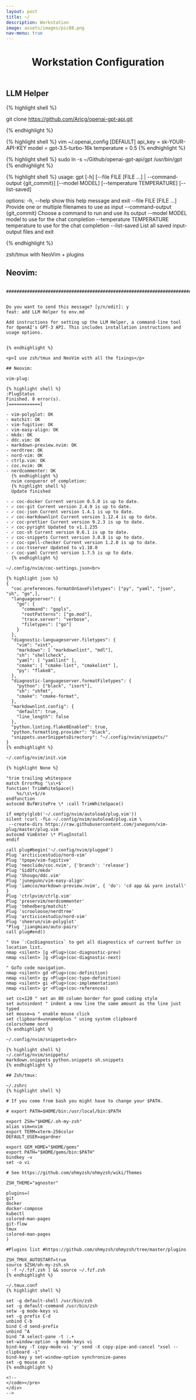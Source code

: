 ```yaml
---
layout: post
title: ~/
description: Workstation
image: assets/images/pic88.png
nav-menu: true
---
```


<!-- Main
<div id="main" class="alt">
<section id="one">
	<div class="inner">
		<header class="major">
			<h1>My ThinkPad</h1>
		</header>
-->
<header class="major">
  <h1>Workstation Configuration</h1>
</header>

## LLM Helper

{% highlight shell %}

git clone https://github.com/Aricg/openai-gpt-api.git

{% endhighlight %}

{% highlight shell %}
vim ~/.openai_config
[DEFAULT]
api_key = sk-YOUR-API-KEY
model = gpt-3.5-turbo-16k
temperature = 0.5
{% endhighlight %}

{% highlight shell %}
sudo ln -s ~/Github/openai-gpt-api/gpt /usr/bin/gpt
{% endhighlight %}

{% highlight shell %}
usage: gpt [-h] [--file FILE [FILE ...] | --command-output {git_commit}]
           [--model MODEL] [--temperature TEMPERATURE] [--list-saved]

options:
  -h, --help            show this help message and exit
  --file FILE [FILE ...]
                        Provide one or multiple filenames to use as input
  --command-output {git_commit}
                        Choose a command to run and use its output
  --model MODEL         model to use for the chat completion
  --temperature TEMPERATURE
                        temperature to use for the chat completion
  --list-saved          List all saved input-output files and exit

{% endhighlight %}

 <p>zsh/tmux with NeoVim + plugins</p>

 ## Neovim:
```

#######################################################################


Do you want to send this message? [y/n/edit]: y
feat: add LLM Helper to env.md

Add instructions for setting up the LLM Helper, a command-line tool for OpenAI's GPT-3 API. This includes installation instructions and usage options.


{% endhighlight %}

<p>I use zsh/tmux and NeoVim with all the fixings</p>

## Neovim:

vim-plug:

{% highlight shell %}
:PlugStatus
Finished. 0 error(s).
[============]

- vim-polyglot: OK
- matchit: OK
- vim-fugitive: OK
- vim-easy-align: OK
- mkdx: OK
- ddc.vim: OK
- markdown-preview.nvim: OK
- nerdtree: OK
- nord-vim: OK
- ctrlp.vim: OK
- coc.nvim: OK
- nerdcommenter: OK
  {% endhighlight %}
  nvim conqueror of completion:
  {% highlight shell %}
  Update finished

- ✓ coc-docker Current version 0.5.0 is up to date.
- ✓ coc-git Current version 2.4.9 is up to date.
- ✓ coc-json Current version 1.4.1 is up to date.
- ✓ coc-markdownlint Current version 1.12.4 is up to date.
- ✓ coc-prettier Current version 9.2.3 is up to date.
- ✓ coc-pyright Updated to v1.1.235
- ✓ coc-sh Current version 0.6.1 is up to date.
- ✓ coc-snippets Current version 3.0.8 is up to date.
- ✓ coc-spell-checker Current version 1.2.0 is up to date.
- ✓ coc-tsserver Updated to v1.10.0
- ✓ coc-yaml Current version 1.7.5 is up to date.
  {% endhighlight %}

~/.config/nvim/coc-settings.json<br>

{% highlight json %}
{
  "coc.preferences.formatOnSaveFiletypes": ["py", "yaml", "json", "sh", "go",],
  "languageserver": {
    "go": {
      "command": "gopls",
      "rootPatterns": ["go.mod"],
      "trace.server": "verbose",
      "filetypes": ["go"]
    }
  },
  "diagnostic-languageserver.filetypes": {
    "vim": "vint",
    "markdown": [ "markdownlint", "mdl"],
    "sh": "shellcheck",
    "yaml": [ "yamllint" ],
    "cmake": [ "cmake-lint", "cmakelint" ],
    "py": "flake8",
  },
  "diagnostic-languageserver.formatFiletypes": {
    "python": ["black", "isort"],
    "sh": "shfmt",
    "cmake": "cmake-format",
  },
  "markdownlint.config": {
    "default": true,
    "line_length": false
  },
  "python.linting.flake8Enabled": true,
  "python.formatting.provider": "black",
  "snippets.userSnippetsDirectory": "~/.config/nvim/snippets/"
}
{% endhighlight %}

~/.config/nvim/init.vim

{% highlight None %}

"trim trailing whitespace
match ErrorMsg '\s\+$'
function! TrimWhiteSpace()
    %s/\s\+$//e
endfunction
autocmd BufWritePre \* :call TrimWhiteSpace()

if empty(glob('~/.config/nvim/autoload/plug.vim'))
silent !curl -fLo ~/.config/nvim/autoload/plug.vim \
 --create-dirs https://raw.githubusercontent.com/junegunn/vim-plug/master/plug.vim
autocmd VimEnter \* PlugInstall
endif

call plug#begin('~/.config/nvim/plugged')
Plug 'arcticicestudio/nord-vim'
Plug 'tpope/vim-fugitive'
Plug 'neoclide/coc.nvim', {'branch': 'release'}
Plug 'SidOfc/mkdx'
Plug 'Shougo/ddc.vim'
Plug 'junegunn/vim-easy-align'
Plug 'iamcco/markdown-preview.nvim', { 'do': 'cd app && yarn install' }
Plug 'ctrlpvim/ctrlp.vim'
Plug 'preservim/nerdcommenter'
Plug 'tmhedberg/matchit'
Plug 'scrooloose/nerdtree'
Plug 'arcticicestudio/nord-vim'
Plug 'sheerun/vim-polyglot'
"Plug 'jiangmiao/auto-pairs'
call plug#end()

" Use `:CocDiagnostics` to get all diagnostics of current buffer in location list.
nmap <silent> [g <Plug>(coc-diagnostic-prev)
nmap <silent> ]g <Plug>(coc-diagnostic-next)

" GoTo code navigation.
nmap <silent> gd <Plug>(coc-definition)
nmap <silent> gy <Plug>(coc-type-definition)
nmap <silent> gi <Plug>(coc-implementation)
nmap <silent> gr <Plug>(coc-references)

set cc=120 " set an 80 column border for good coding style
set autoindent " indent a new line the same amount as the line just typed
set mouse=a " enable mouse click
set clipboard=unnamedplus " using system clipboard
colorscheme nord
{% endhighlight %}

~/.config/nvim/snippets<br>

{% highlight shell %}
~/.config/nvim/snippets/
markdown.snippets python.snippets sh.snippets
{% endhighlight %}

## Zsh/tmux:

~/.zshrc
{% highlight shell %}

# If you come from bash you might have to change your $PATH.

# export PATH=$HOME/bin:/usr/local/bin:$PATH

export ZSH="$HOME/.oh-my-zsh"
alias vim=nvim
export TERM=xterm-256color
DEFAULT_USER=agardner

export GEM_HOME="$HOME/gems"
export PATH="$HOME/gems/bin:$PATH"
bindkey -v
set -o vi

# See https://github.com/ohmyzsh/ohmyzsh/wiki/Themes

ZSH_THEME="agnoster"

plugins=(
git
docker
docker-compose
kubectl
colored-man-pages
git-flow
tmux
colored-man-pages
)

#Plugins list #https://github.com/ohmyzsh/ohmyzsh/tree/master/plugins

ZSH_TMUX_AUTOSTART=true
source $ZSH/oh-my-zsh.sh
[ -f ~/.fzf.zsh ] && source ~/.fzf.zsh
{% endhighlight %}

~/.tmux.conf
{% highlight shell %}

set -g default-shell /usr/bin/zsh
set -g default-command /usr/bin/zsh
setw -g mode-keys vi
set -g prefix C-d
unbind C-b
bind C-d send-prefix
unbind ^A
bind ^A select-pane -t :.+
set-window-option -g mode-keys vi
bind-key -T copy-mode-vi 'y' send -X copy-pipe-and-cancel "xsel --clipboard -i"
bind-key y set-window-option synchronize-panes
set -g mouse on
{% endhighlight %}

<!--
</code></pre>
</div>
-->
